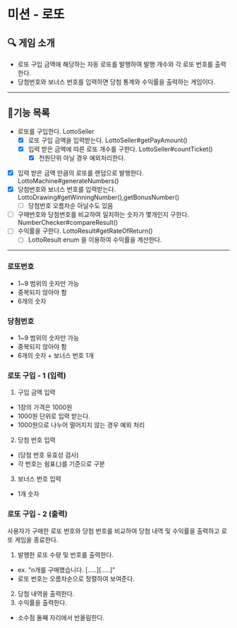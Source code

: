 # 미션 - 로또 

## 🔍 ️게임 소개
* 로또 구입 금액에 해당하는 자동 로또를 발행하여 발행 개수와 각 로또 번호를 출력한다. 
* 당첨번호와 보너스 번호를 입력하면 당첨 통계와 수익률을 출력하는 게임이다.
---
## 🧀기능 목록
- 로또를 구입한다. LottoSeller
  - [x] 로또 구입 금액을 입력받는다. LottoSeller#getPayAmount()
  - [x] 입력 받은 금액에 따른 로또 개수를 구한다. LottoSeller#countTicket()
    - [x] 천원단위 아닐 경우 예외처리한다.
- [x] 입력 받은 금액 만큼의 로또를 랜덤으로 발행한다. LottoMachine#generateNumbers()
- [x] 당첨번호와 보너스 번호를 입력받는다. LottoDrawing#getWinningNumber(),getBonusNumber()
  - [ ] 당첨번호 오름차순 아닐수도 있음
- [ ] 구매번호와 당첨번호를 비교하여 일치하는 숫자가 몇개인지 구한다. NumberChecker#compareResult()
- [ ] 수익률을 구한다. LottoResult#getRateOfReturn()
  - [ ] LottoResult enum 을 이용하여 수익률을 계산한다. 
---
### 로또번호
- 1~9 범위의 숫자만 가능
- 중복되지 않아야 함
- 6개의 숫자

### 당첨번호
- 1~9 범위의 숫자만 가능
- 중복되지 않아야 함
- 6개의 숫자 + 보너스 번호 1개

### 로또 구입 - 1 (입력)
1. 구입 금액 입력
- 1장의 가격은 1000원
- 1000원 단위로 입력 받는다.
- 1000원으로 나누어 떨어지지 않는 경우 예외 처리
2. 당첨 번호 입력
- (당첨 번호 유효성 검사)
- 각 번호는 쉼표(,)를 기준으로 구분
3. 보너스 번호 입력
- 1개 숫자

### 로또 구입 - 2 (출력)
사용자가 구매한 로또 번호와 당첨 번호를 비교하여 당첨 내역 및 수익률을 출력하고 로또 게임을 종료한다.
1. 발행한 로또 수량 및 번호를 출력한다.
- ex. "n개를 구매했습니다. [.....][.....]"
- 로또 번호는 오름차순으로 정렬하여 보여준다.
2. 당첨 내역을 출력한다.
3. 수익률을 출력한다.
- 소수점 둘째 자리에서 반올림한다. 
